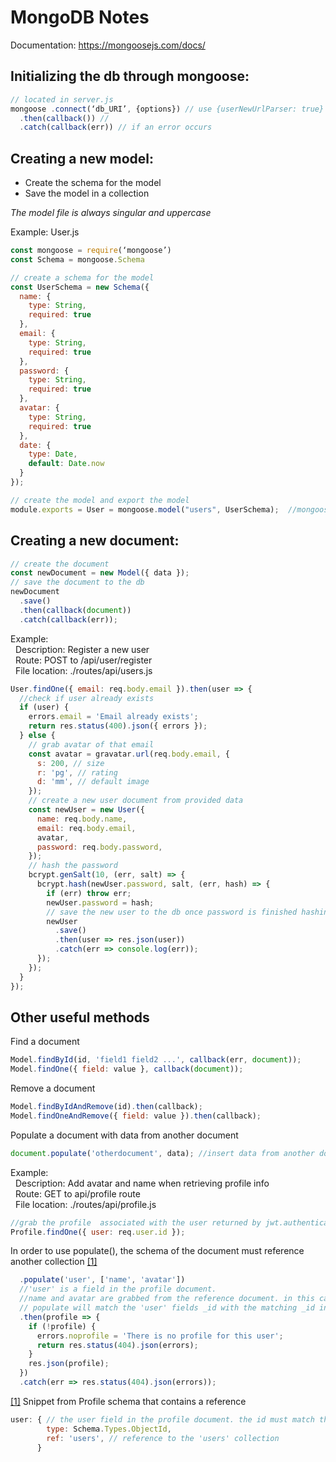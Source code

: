 # MongoDB Notes

Documentation: https://mongoosejs.com/docs/

## Initializing the db through mongoose:

```javascript
// located in server.js
mongoose .connect(‘db_URI’, {options}) // use {userNewUrlParser: true} as option to remove deprecation warning
  .then(callback()) //
  .catch(callback(err)) // if an error occurs
```

## Creating a new model:

- Create the schema for the model <br>
- Save the model in a collection <br>

<em>The model file is always singular and uppercase</em>

Example: User.js

```javascript
const mongoose = require(‘mongoose’)
const Schema = mongoose.Schema

// create a schema for the model
const UserSchema = new Schema({
  name: {
    type: String,
    required: true
  },
  email: {
    type: String,
    required: true
  },
  password: {
    type: String,
    required: true
  },
  avatar: {
    type: String,
    required: true
  },
  date: {
    type: Date,
    default: Date.now
  }
});

// create the model and export the model
module.exports = User = mongoose.model("users", UserSchema);  //mongoose.model('collection', schemaName)
```

## Creating a new document:

```javascript
// create the document
const newDocument = new Model({ data });
// save the document to the db
newDocument
  .save()
  .then(callback(document))
  .catch(callback(err));
```

Example: <br>
  Description: Register a new user <br>
  Route: POST to /api/user/register <br>
  File location: ./routes/api/users.js <br>

```javascript
User.findOne({ email: req.body.email }).then(user => {
  //check if user already exists
  if (user) {
    errors.email = 'Email already exists';
    return res.status(400).json({ errors });
  } else {
    // grab avatar of that email
    const avatar = gravatar.url(req.body.email, {
      s: 200, // size
      r: 'pg', // rating
      d: 'mm', // default image
    });
    // create a new user document from provided data
    const newUser = new User({
      name: req.body.name,
      email: req.body.email,
      avatar,
      password: req.body.password,
    });
    // hash the password
    bcrypt.genSalt(10, (err, salt) => {
      bcrypt.hash(newUser.password, salt, (err, hash) => {
        if (err) throw err;
        newUser.password = hash;
        // save the new user to the db once password is finished hashing
        newUser
          .save()
          .then(user => res.json(user))
          .catch(err => console.log(err));
      });
    });
  }
});
```

## Other useful methods

Find a document

```javascript
Model.findById(id, 'field1 field2 ...', callback(err, document));
Model.findOne({ field: value }, callback(document));
```

Remove a document

```javascript
Model.findByIdAndRemove(id).then(callback);
Model.findOneAndRemove({ field: value }).then(callback);
```

Populate a document with data from another document

```javascript
document.populate('otherdocument', data); //insert data from another document
```

Example: <br>
  Description: Add avatar and name when retrieving profile info <br>
  Route: GET to api/profile route <br>
  File location: ./routes/api/profile.js <br>

```javascript
//grab the profile  associated with the user returned by jwt.authenticate()
Profile.findOne({ user: req.user.id });
```

In order to use populate(), the schema of the document must reference another collection <a href="#fn1">[1]</a>

```javascript
  .populate('user', ['name', 'avatar'])
  //'user' is a field in the profile document.
  //name and avatar are grabbed from the reference document. in this case the reference is to the 'users' collection.
  // populate will match the 'user' fields _id with the matching _id in the 'users' collection
  .then(profile => {
    if (!profile) {
      errors.noprofile = 'There is no profile for this user';
      return res.status(404).json(errors);
    }
    res.json(profile);
  })
  .catch(err => res.status(404).json(errors));
```

<p id="fn1"> <a href="#fn1">[1]</a> Snippet from Profile schema that contains a reference</p>

```javascript
user: { // the user field in the profile document. the id must match the id of the user document
        type: Schema.Types.ObjectId,
        ref: 'users', // reference to the 'users' collection
      }
```
